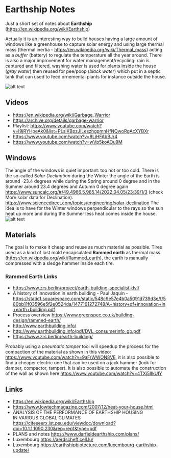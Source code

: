 # Earthship Notes 
Just a short set of notes about **Earthship**  (https://en.wikipedia.org/wiki/Earthship)

Actually it is an interesting way to build houses having a large amount of windows like a greenhouse to capture solar energy and using large thermal mass (thermal inertia - https://en.wikipedia.org/wiki/Thermal_mass) acting as a *buffer* (battery) to regulate the temperature all the year around. There is also a major improvement for water management/recycling: rain is captured and filtered, washing water is used for plants inside the house (*gray water*) then reused for pee/poop (*black water*)  which put in a septic tank that can used to feed ornemental plants for instance outside the house.


![alt text](https://www.cfcrozier.ca/wp-content/uploads/2015/10/earthship-systems-1.jpg "Example")


## Videos
- https://en.wikipedia.org/wiki/Garbage_Warrior
- https://archive.org/details/garbage-warrior 
- Playlist: https://www.youtube.com/watch?v=I9jRYHpeAk0&list=PLslKBpzJILeszhgpmnHfNQwoRgAcXYBXr
- https://www.youtube.com/watch?v=8LjHFAbBJr4
- https://www.youtube.com/watch?v=wVp5koAOu9M


## Windows
The angle of the windows is quiet important: too hot or too cold. There is the so-called *Solar Declination* during the Winter the angle of the Earth is around -23.4 degrees while during the Spring around 0 degree and in the Summer around 23.4 degrees and Autumn 0 degree again
https://www.suncalc.org/#/49.4966,5.985,14/2022.04.05/23:39/1/3 (check More solar data for Declination). 
https://www.sciencedirect.com/topics/engineering/solar-declination
The idea is to have for the Winter windows perpendicular to the rays so the sun heat up more and during the Summer less heat comes inside the house.
![alt text](https://www.researchgate.net/profile/Tafadzwa-Gurupira/publication/328262488/figure/fig3/AS:791102680469505@1565624985902/Illustration-of-the-solar-declination-angle.ppm "Declination")

## Materials
The goal is to make it cheap and reuse as much material as possible.
Tires used as a kind of lost mold encapsulated **Rammed earth** as thermal mass (https://en.wikipedia.org/wiki/Rammed_earth), the earth is manually compressed with a sledge hammer inside each tire.
### Rammed Earth Links
- https://www.zrs.berlin/project/earth-building-specialist-dvl/
- A history of innovation in earth  building  - Paul Jaquin - https://static1.squarespace.com/static/548c9e57e4b0a5091d739d3e/t/580bb11f03596e5f2e0524da/1477161272748/A+history+of+innovation+in+earth+building.pdf
- Process overview https://www.greenspec.co.uk/building-design/rammed-earth/
- http://www.earthbuilding.info/
- http://www.earthbuilding.info/pdf/DVL_consumerinfo_gb.pdf
- https://www.zrs.berlin/earth-building/

Probably using a *pneumatic tamper* tool will speedup the process for the compaction of the material as shown in this video: https://www.youtube.com/watch?v=9aFrWWON8VE, it is also possible to find a cheaper electric one that can be used on a jack hammer (look for damper, compactor, tamper).
It is also possible to automate the construction of the wall as shown here https://www.youtube.com/watch?v=4TXj5IIkUIY 


## Links
- https://en.wikipedia.org/wiki/Earthship
- https://www.lowtechmagazine.com/2007/12/heat-your-house.html
- ANALYSIS OF THE PERFORMANCE OF EARTHSHIP  HOUSING  
IN VARIOUS GLOBAL CLIMATES https://citeseerx.ist.psu.edu/viewdoc/download?doi=10.1.1.1090.230&rep=rep1&type=pdf
- PLANS and notes https://www.darfieldearthship.com/plans/
-  Luxembourg https://aerdscheff.cell.lu/
-  Luxembourg https://earthshipbiotecture.com/luxembourg-earthship-update/


